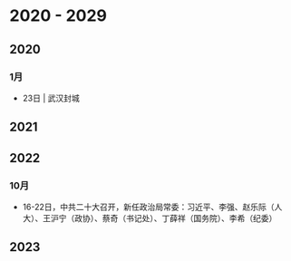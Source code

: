 # 2020 - 2029

## 2020

### 1月
- 23日 | 武汉封城

## 2021

## 2022
### 10月
- 16-22日，中共二十大召开，新任政治局常委：习近平、李强、赵乐际（人大）、王沪宁（政协）、蔡奇（书记处）、丁薛祥（国务院）、李希（纪委）

## 2023
